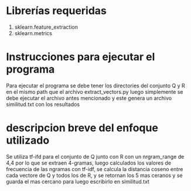 # Librerías requeridas
1. sklearn.feature_extraction
2. sklearn.metrics
# Instrucciones para ejecutar el programa
Para ejecutar el programa se debe tener los directories del conjunto Q y R en el mismo path que el archivo extract_vectors.py
luego simplemente se debe ejecutar el archivo antes mencionado y este genera un archivo similitud.txt con los resultados

# descripcion breve del enfoque utilizado
Se utiliza tf-ifd  para el conjunto de Q junto con R con  un nrgram_range de 4,4 por lo que se extraen 4-gramas, luego calculados los valores de frecuencia de las ngramas
con tf-idf, se calcula la distancia coseno entre cada vectore de Q y todos los de R, y se retornan los 5 mas ceranos y se guarda el mas cercano para luego escribirlo en similitud.txt
